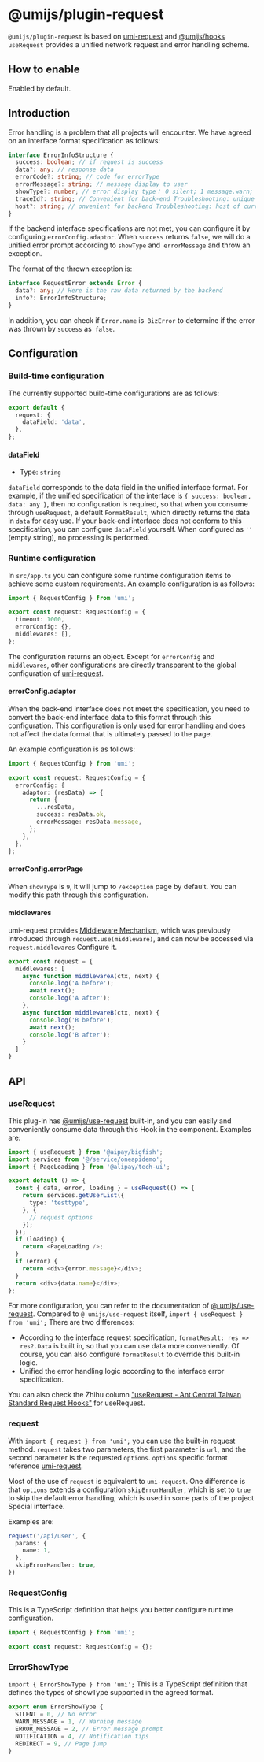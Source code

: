 # @umijs/plugin-request


`@umijs/plugin-request` is based on [umi-request](https://github.com/umijs/umi-request) and [@umijs/hooks](https://github.com/umijs/hooks) `useRequest` provides a unified network request and error handling scheme.

## How to enable

Enabled by default.

## Introduction

Error handling is a problem that all projects will encounter. We have agreed on an interface format specification as follows:

```typescript
interface ErrorInfoStructure {
  success: boolean; // if request is success
  data?: any; // response data
  errorCode?: string; // code for errorType
  errorMessage?: string; // message display to user 
  showType?: number; // error display type： 0 silent; 1 message.warn; 2 message.error; 4 notification; 9 page
  traceId?: string; // Convenient for back-end Troubleshooting: unique request ID
  host?: string; // onvenient for backend Troubleshooting: host of current access server
}
```

If the backend interface specifications are not met, you can configure it by configuring `errorConfig.adaptor`. When `success` returns `false`, we will do a unified error prompt according to `showType` and` errorMessage` and throw an exception.

The format of the thrown exception is:

```typescript
interface RequestError extends Error {
  data?: any; // Here is the raw data returned by the backend
  info?: ErrorInfoStructure;
}
```

In addition, you can check if `Error.name` is` BizError` to determine if the error was thrown by `success` as` false`.

## Configuration

### Build-time configuration

The currently supported build-time configurations are as follows:

```typescript
export default {
  request: {
    dataField: 'data',
  },
};
```

#### dataField

* Type: `string`

`dataField` corresponds to the data field in the unified interface format. For example, if the unified specification of the interface is `{ success: boolean, data: any }`, then no configuration is required, so that when you consume through `useRequest`, a default `FormatResult`, which directly returns the data in `data` for easy use. If your back-end interface does not conform to this specification, you can configure `dataField` yourself. When configured as `''` (empty string), no processing is performed.

### Runtime configuration

In `src/app.ts` you can configure some runtime configuration items to achieve some custom requirements. An example configuration is as follows:

```typescript
import { RequestConfig } from 'umi';

export const request: RequestConfig = {
  timeout: 1000,
  errorConfig: {},
  middlewares: [],
};
```

The configuration returns an object. Except for `errorConfig` and` middlewares`, other configurations are directly transparent to the global configuration of [umi-request](https://github.com/umijs/umi-request).

#### errorConfig.adaptor

When the back-end interface does not meet the specification, you need to convert the back-end interface data to this format through this configuration. This configuration is only used for error handling and does not affect the data format that is ultimately passed to the page.

An example configuration is as follows:

```typescript
import { RequestConfig } from 'umi';

export const request: RequestConfig = {
  errorConfig: {
    adaptor: (resData) => {
      return {
        ...resData,
        success: resData.ok,
        errorMessage: resData.message,
      };
    },
  },
};
```

#### errorConfig.errorPage

When `showType` is `9`, it will jump to `/exception` page by default. You can modify this path through this configuration.

#### middlewares

umi-request provides [Middleware Mechanism](https://github.com/umijs/umi-request#middleware), which was previously introduced through `request.use(middleware)`, and can now be accessed via `request.middlewares` Configure it.

```typescript
export const request = {
  middlewares: [
    async function middlewareA(ctx, next) {
      console.log('A before');
      await next();
      console.log('A after');
    },
    async function middlewareB(ctx, next) {
      console.log('B before');
      await next();
      console.log('B after');
    }
  ]
}
```

## API

### useRequest

This plug-in has [@umijs/use-request](https://hooks.umijs.org/en-US/async) built-in, and you can easily and conveniently consume data through this Hook in the component. Examples are:

```typescript
import { useRequest } from '@aipay/bigfish';
import services from '@/service/oneapidemo';
import { PageLoading } from '@alipay/tech-ui';

export default () => {
  const { data, error, loading } = useRequest(() => {
    return services.getUserList({
      type: 'testtype',
    }, {
      // request options
    });
  });
  if (loading) {
    return <PageLoading />;
  }
  if (error) {
    return <div>{error.message}</div>;
  }
  return <div>{data.name}</div>;
};
```

For more configuration, you can refer to the documentation of [@ umijs/use-request](https://hooks.umijs.org/zh-CN/async). Compared to `@ umijs/use-request` itself, `import { useRequest } from 'umi';` There are two differences:

- According to the interface request specification, `formatResult: res => res?.Data` is built in, so that you can use data more conveniently. Of course, you can also configure `formatResult` to override this built-in logic.
- Unified the error handling logic according to the interface error specification.

You can also check the Zhihu column ["useRequest - Ant Central Taiwan Standard Request Hooks"](https://zhuanlan.zhihu.com/p/106796295) for useRequest.

### request

With `import { request } from 'umi';` you can use the built-in request method. `request` takes two parameters, the first parameter is `url`, and the second parameter is the requested `options`. `options` specific format reference [umi-request](https://github.com/umijs/umi-request).

Most of the use of `request` is equivalent to `umi-request`. One difference is that `options` extends a configuration `skipErrorHandler`, which is set to `true` to skip the default error handling, which is used in some parts of the project Special interface.

Examples are:

```typescript
request('/api/user', {
  params: {
    name: 1,
  },
  skipErrorHandler: true,
})
```

### RequestConfig

This is a TypeScript definition that helps you better configure runtime configuration.

```typescript
import { RequestConfig } from 'umi';

export const request: RequestConfig = {};
```

### ErrorShowType

`import { ErrorShowType } from 'umi';` This is a TypeScript definition that defines the types of showType supported in the agreed format.

```typescript
export enum ErrorShowType {
  SILENT = 0, // No error
  WARN_MESSAGE = 1, // Warning message
  ERROR_MESSAGE = 2, // Error message prompt
  NOTIFICATION = 4, // Notification tips
  REDIRECT = 9, // Page jump
}
```
